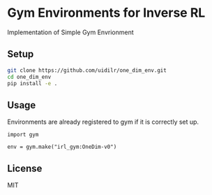 # Gym Environments for Inverse RL

Implementation of Simple Gym Envrionment

## Setup
```bash
git clone https://github.com/uidilr/one_dim_env.git
cd one_dim_env
pip install -e .
```

## Usage
Environments are already registered to gym if it is correctly set up.
```
import gym

env = gym.make("irl_gym:OneDim-v0")
```

## License
MIT
